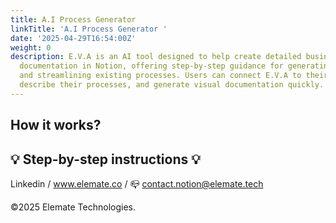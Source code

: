 ```yaml
---
title: A.I Process Generator
linkTitle: 'A.I Process Generator '
date: '2025-04-29T16:54:00Z'
weight: 0
description: E.V.A is an AI tool designed to help create detailed business process
  documentation in Notion, offering step-by-step guidance for generating templates
  and streamlining existing processes. Users can connect E.V.A to their Notion app,
  describe their processes, and generate visual documentation quickly.
---
```



<!-- Unsupported block type: column_list -->

<!-- Unsupported block type: divider -->

## How it works?

<!-- Unsupported block type: callout -->

## 💡 Step-by-step instructions 💡



<!-- Unsupported block type: divider -->



<!-- Unsupported block type: column_list -->



<!-- Unsupported block type: divider -->

Linkedin / www.elemate.co / 📪 contact.notion@elemate.tech 

©2025 Elemate Technologies.

